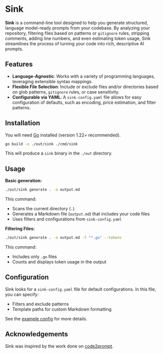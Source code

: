 # Sink

**Sink** is a command-line tool designed to help you generate structured, language model-ready prompts from your codebase. By analyzing your repository, filtering files based on patterns or `gitignore` rules, stripping comments, adding line numbers, and even estimating token usage, Sink streamlines the process of turning your code into rich, descriptive AI prompts.

## Features

- **Language-Agnostic**: Works with a variety of programming languages, leveraging extensible syntax mappings.
- **Flexible File Selection**: Include or exclude files and/or directories based on glob patterns, `gitignore` rules, or case sensitivity.
- **Configurable via YAML**: A `sink-config.yaml` file allows for easy configuration of defaults, such as encoding, price estimation, and filter patterns.

## Installation

You will need [Go](https://go.dev/dl/) installed (version 1.22+ recommended).

```sh
go build -o ./out/sink ./cmd/sink
```

This will produce a `sink` binary in the `./out` directory.

## Usage

**Basic generation:**

```sh
./out/sink generate . -o output.md
```

This command:
- Scans the current directory (`.`)
- Generates a Markdown file (`output.md`) that includes your code files
- Uses filters and configurations from `sink-config.yaml`

**Filtering Files:**

```sh
./out/sink generate . -o output.md -f "*.go" --tokens
```

This command:
- Includes only `.go` files
- Counts and displays token usage in the output

## Configuration

Sink looks for a `sink-config.yaml` file for default configurations. In this file, you can specify:

- Filters and exclude patterns
- Template paths for custom Markdown formatting

See the [example config](./examples/sink-config.yaml) for more details.



## Acknowledgements

Sink was inspired by the work done on [code2prompt](https://github.com/raphaelmansuy/code2prompt).
